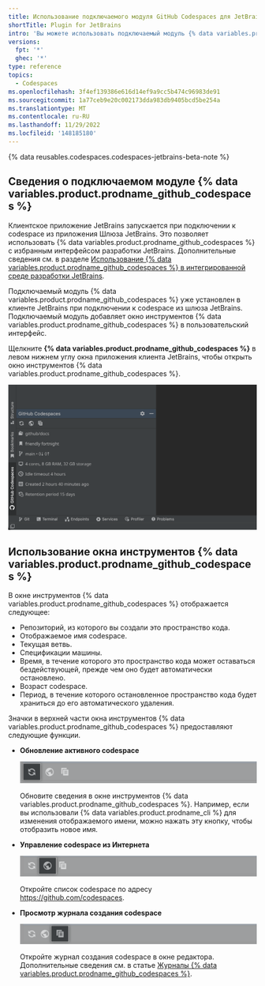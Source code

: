 ```yaml
---
title: Использование подключаемого модуля GitHub Codespaces для JetBrains
shortTitle: Plugin for JetBrains
intro: 'Вы можете использовать подключаемый модуль {% data variables.product.prodname_github_codespaces %} для клиентского приложения JetBrains, чтобы узнать о codespace или остановить его после завершения работы.'
versions:
  fpt: '*'
  ghec: '*'
type: reference
topics:
  - Codespaces
ms.openlocfilehash: 3f4ef139386e616d14ef9a9cc5b474c96983de91
ms.sourcegitcommit: 1a77ceb9e20c002173dda983db9405bcd5be254a
ms.translationtype: MT
ms.contentlocale: ru-RU
ms.lasthandoff: 11/29/2022
ms.locfileid: '148185180'
---
```

{% data reusables.codespaces.codespaces-jetbrains-beta-note %}

## Сведения о подключаемом модуле {% data variables.product.prodname_github_codespaces %}

Клиентское приложение JetBrains запускается при подключении к codespace из приложения Шлюза JetBrains. Это позволяет использовать {% data variables.product.prodname_github_codespaces %} с избранным интерфейсом разработки JetBrains. Дополнительные сведения см. в разделе [Использование {% data variables.product.prodname_github_codespaces %} в интегрированной среде разработки JetBrains](/codespaces/developing-in-codespaces/using-github-codespaces-in-your-jetbrains-ide).

Подключаемый модуль {% data variables.product.prodname_github_codespaces %} уже установлен в клиенте JetBrains при подключении к codespace из шлюза JetBrains. Подключаемый модуль добавляет окно инструментов {% data variables.product.prodname_github_codespaces %} в пользовательский интерфейс.

Щелкните **{% data variables.product.prodname_github_codespaces %}** в левом нижнем углу окна приложения клиента JetBrains, чтобы открыть окно инструментов {% data variables.product.prodname_github_codespaces %}.

![Снимок экрана: окно инструментов {% data variables.product.prodname_github_codespaces %}](/assets/images/help/codespaces/jetbrains-codespaces-tool-window.png)

## Использование окна инструментов {% data variables.product.prodname_github_codespaces %}

В окне инструментов {% data variables.product.prodname_github_codespaces %} отображается следующее:
* Репозиторий, из которого вы создали это пространство кода.
* Отображаемое имя codespace.
* Текущая ветвь.
* Спецификации машины.
* Время, в течение которого это пространство кода может оставаться бездействующей, прежде чем оно будет автоматически остановлено.
* Возраст codespace.
* Период, в течение которого остановленное пространство кода будет храниться до его автоматического удаления.

Значки в верхней части окна инструментов {% data variables.product.prodname_github_codespaces %} предоставляют следующие функции.

* **Обновление активного codespace**

  ![Снимок экрана: кнопка "Обновить"](/assets/images/help/codespaces/jetbrains-plugin-icon-refresh.png)

  Обновите сведения в окне инструментов {% data variables.product.prodname_github_codespaces %}. Например, если вы использовали {% data variables.product.prodname_cli %} для изменения отображаемого имени, можно нажать эту кнопку, чтобы отобразить новое имя.

* **Управление codespace из Интернета**

  ![Снимок экрана: кнопка "Список"](/assets/images/help/codespaces/jetbrains-plugin-icon-index.png)

  Откройте список codespace по адресу https://github.com/codespaces.

* **Просмотр журнала создания codespace**

  ![Снимок экрана: кнопка "Журнал"](/assets/images/help/codespaces/jetbrains-plugin-icon-log.png)

  Откройте журнал создания codespace в окне редактора. Дополнительные сведения см. в статье [Журналы {% data variables.product.prodname_github_codespaces %}](/codespaces/troubleshooting/github-codespaces-logs).
